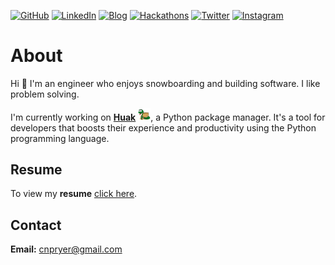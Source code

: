 <a href="https://github.com/cnpryer"><img alt="GitHub" src="https://img.shields.io/badge/GitHub-%23121011.svg?style=for-the-badge&logo=github&logoColor=white"/></a>
<a href="https://linkedin.com/in/cnpryer"><img alt="LinkedIn" src="https://img.shields.io/badge/LinkedIn-%230077B5.svg?style=for-the-badge&logo=linkedin&logoColor=white"/></a>
<a href="https://cnpryer.medium.com"><img alt="Blog" src="https://img.shields.io/badge/Blog-12100E?style=for-the-badge&logo=medium&logoColor=white"/></a>
<a href="https://devpost.com/cnp"><img alt="Hackathons" src="https://img.shields.io/badge/-Hackathons-blue?style=for-the-badge&logo=appveyor"/></a>
<a href="https://twitter.com/cnpryer"><img alt="Twitter" src="https://img.shields.io/badge/Twitter-%231DA1F2.svg?style=for-the-badge&logo=Twitter&logoColor=white"/></a>
<a href="https://instagram.com/cnp.ig"><img alt="Instagram" src="https://img.shields.io/badge/Instagram-%23E4405F.svg?style=for-the-badge&logo=Instagram&logoColor=white"/></a>
<br>

# About

Hi 👋 I'm an engineer who enjoys snowboarding and building software. I like problem solving.

I'm currently working on <strong><a href="https://github.com/cnpryer/huak">Huak</a></strong> <a href="https://github.com/cnpryer/huak"><img src="./logo.png" alt="Huak logo" width="20" role="img" /></a>, a Python package manager. It's a tool for developers that boosts their experience and productivity using the Python programming language.

## Resume

To view my <strong>resume</strong> <a href="http://cnpryer.com/Chris-Pryer-Resume.pdf" target="_blank">click here</a>.

## Contact

**Email:** cnpryer@gmail.com

